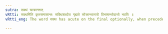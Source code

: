 ```yaml
---
sutra: सक्थं चाक्रान्तात्
vRtti: सक्थमिति कृतसमासान्तः सक्थिशब्दोत्र गृह्यते सोक्रान्तात्परो विभाषान्तोदात्तो भवति ॥
vRtti_eng: The word सक्थ has acute on the final optionally, when preceded by any word other than what ends in क्र ॥

---
```

